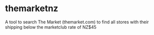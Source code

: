 # themarketnz
A tool to search The Market (themarket.com) to find all stores with their shipping below the marketclub rate of NZ$45
